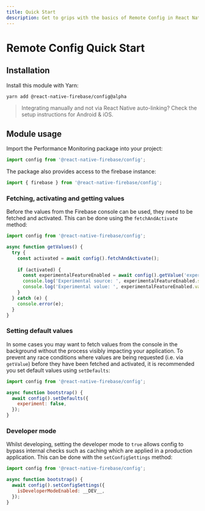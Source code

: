 ```yaml
---
title: Quick Start
description: Get to grips with the basics of Remote Config in React Native Firebase
---
```


# Remote Config Quick Start

## Installation

Install this module with Yarn:

```bash
yarn add @react-native-firebase/config@alpha
```

> Integrating manually and not via React Native auto-linking? Check the setup instructions for <Anchor version group href="/android">Android</Anchor> & <Anchor version group href="/ios">iOS</Anchor>.

## Module usage

Import the Performance Monitoring package into your project:

```js
import config from '@react-native-firebase/config';
```

The package also provides access to the firebase instance:

```js
import { firebase } from '@react-native-firebase/config';
```

### Fetching, activating and getting values

Before the values from the Firebase console can be used, they need to be fetched and activated. This can be done using
the `fetchAndActivate` method:

```js
import config from '@react-native-firebase/config';

async function getValues() {
  try {
    const activated = await config().fetchAndActivate();
    
    if (activated) {
      const experimentalFeatureEnabled = await config().getValue('experiment');
      console.log('Experimental source: ', experimentalFeatureEnabled.source);
      console.log('Experimental value: ', experimentalFeatureEnabled.value);
    }
  } catch (e) {
    console.error(e);
  }
}
```

### Setting default values

In some cases you may want to fetch values from the console in the background without the process visibly impacting
your application. To prevent any race conditions where values are being requested (i.e. via `getValue`) before they
have been fetched and activated, it is recommended you set default values using `setDefaults`:

```js
import config from '@react-native-firebase/config';

async function bootstrap() {
  await config().setDefaults({
    experiment: false,
  });
}
```

### Developer mode

Whilst developing, setting the developer mode to `true` allows config to bypass internal checks such as caching
which are applied in a production application. This can be done with the `setConfigSettings` method:

```js
import config from '@react-native-firebase/config';

async function bootstrap() {
  await config().setConfigSettings({
    isDeveloperModeEnabled: __DEV__,
  });
}
```
